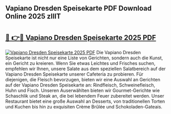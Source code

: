 ## Vapiano Dresden Speisekarte PDF Download Online 2025 zIlIT

# <h2><a href="http://gc5pmf.nevu.top/?p=Vapiano+Dresden+Speisekarte">🔗 👉🔴 Vapiano Dresden Speisekarte 2025 PDF</a></h2>

[![Vapiano Dresden Speisekarte 2025 PDF](https://i.imgur.com/dBaPXMq.png)](http://gc5pmf.nevu.top/?p=Vapiano+Dresden+Speisekarte)
Die Vapiano Dresden Speisekarte ist nicht nur eine Liste von Gerichten, sondern auch die Kunst, ein Gericht zu kreieren. Wenn Sie etwas Leichtes und Frisches suchen, empfehlen wir Ihnen, unsere Salate aus dem speziellen Salatbereich auf der Vapiano Dresden Speisekarte unserer Cafeteria zu probieren. Für diejenigen, die Fleisch bevorzugen, bieten wir eine Auswahl an Gerichten auf der Vapiano Dresden Speisekarte an: Rindfleisch, Schweinefleisch, Huhn und Fisch. Unseren Auserwählten bieten wir Gourmet-Gerichte wie Schaschlik und Steak an, die bei lebendem Feuer zubereitet werden. Unser Restaurant bietet eine große Auswahl an Desserts, von traditionellen Torten und Kuchen bis hin zu exquisiten Crème Brûlée und Schokoladen-Gateais.
